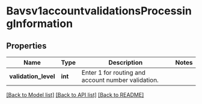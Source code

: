 # Bavsv1accountvalidationsProcessingInformation

## Properties
Name | Type | Description | Notes
------------ | ------------- | ------------- | -------------
**validation_level** | **int** | Enter 1 for routing and account number validation.  | 

[[Back to Model list]](../README.md#documentation-for-models) [[Back to API list]](../README.md#documentation-for-api-endpoints) [[Back to README]](../README.md)


